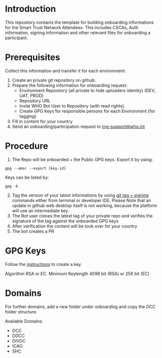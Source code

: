 # Introduction

This repository contains the template for building onboarding informations for the Smart Trust Network Attendees. This includes CSCAs, Auth information, signing information and other relevant files for onboarding a participant.

# Prerequisites

Collect this information and transfer it for each environment:

1) Create an private git repository on github.
2) Prepare the following information for onboarding request: 
    - Environment Repository (all private to hide uploaders identity) (DEV, UAT, PROD)
    - Repository URL
    - Invite WHO Bot User to Repository (with read rights).
    - Create GPG Keys for responsible persons for each Environment (for tagging)
3) Fill in content for your country
4) Send an onboarding/participation request to tng-support@who.int

# Procedure

1) The Repo will be onboarded + the Public GPG keys. Export it by using: 
```
gpg --amor --export [key-id]
```
Keys can be listed by:
```
gpg -k
```
2) Tag the version of your latest informations by using [git tag + signing](https://git-scm.com/book/en/v2/Git-Tools-Signing-Your-Work) commands either from terminal or developer IDE. Please Note that an update in github web desktop itself is not working, because the platform will use an intermediate key.
3) The Bot user clones the latest tag of your private repo and verifies the signature of the tag against the onboarded GPG keys
4) After verification the content will be took over for your country
5) The bot creates a PR

# GPG Keys

Follow the [instructions](https://docs.github.com/en/authentication/managing-commit-signature-verification/generating-a-new-gpg-key) to create a key.

Algorithm RSA or EC.
Minimum Keylength 4096 bit (RSA) or 256 bit (EC)

# Domains

For further domains, add a new folder under onboarding and copy the DCC folder structure.

Available Domains: 

- DCC
- DDCC
- DIVOC
- ICAO
- SHC
